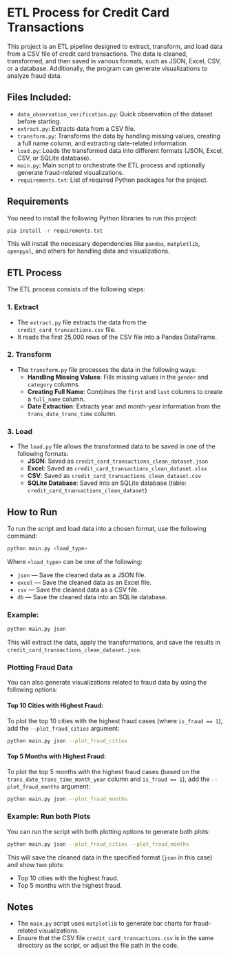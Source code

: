 
# ETL Process for Credit Card Transactions

This project is an ETL pipeline designed to extract, transform, and load data from a CSV file of credit card transactions. The data is cleaned, transformed, and then saved in various formats, such as JSON, Excel, CSV, or a database. Additionally, the program can generate visualizations to analyze fraud data.

## Files Included:
- `data_observation_verification.py`: Quick observation of the dataset before starting.
- `extract.py`: Extracts data from a CSV file.
- `transform.py`: Transforms the data by handling missing values, creating a full name column, and extracting date-related information.
- `load.py`: Loads the transformed data into different formats (JSON, Excel, CSV, or SQLite database).
- `main.py`: Main script to orchestrate the ETL process and optionally generate fraud-related visualizations.
- `requirements.txt`: List of required Python packages for the project.

## Requirements

You need to install the following Python libraries to run this project:

```bash
pip install -r requirements.txt
```

This will install the necessary dependencies like `pandas`, `matplotlib`, `openpyxl`, and others for handling data and visualizations.

## ETL Process

The ETL process consists of the following steps:

### 1. Extract
- The `extract.py` file extracts the data from the `credit_card_transactions.csv` file. 
- It reads the first 25,000 rows of the CSV file into a Pandas DataFrame.

### 2. Transform
- The `transform.py` file processes the data in the following ways:
  - **Handling Missing Values**: Fills missing values in the `gender` and `category` columns.
  - **Creating Full Name**: Combines the `first` and `last` columns to create a `full_name` column.
  - **Date Extraction**: Extracts year and month-year information from the `trans_date_trans_time` column.

### 3. Load
- The `load.py` file allows the transformed data to be saved in one of the following formats:
  - **JSON**: Saved as `credit_card_transactions_clean_dataset.json`
  - **Excel**: Saved as `credit_card_transactions_clean_dataset.xlsx`
  - **CSV**: Saved as `credit_card_transactions_clean_dataset.csv`
  - **SQLite Database**: Saved into an SQLite database (table: `credit_card_transactions_clean_dataset`)

## How to Run

To run the script and load data into a chosen format, use the following command:

```bash
python main.py <load_type>
```

Where `<load_type>` can be one of the following:
- `json` — Save the cleaned data as a JSON file.
- `excel` — Save the cleaned data as an Excel file.
- `csv` — Save the cleaned data as a CSV file.
- `db` — Save the cleaned data into an SQLite database.

### Example:

```bash
python main.py json
```

This will extract the data, apply the transformations, and save the results in `credit_card_transactions_clean_dataset.json`.

### Plotting Fraud Data

You can also generate visualizations related to fraud data by using the following options:

#### Top 10 Cities with Highest Fraud:
To plot the top 10 cities with the highest fraud cases (where `is_fraud == 1`), add the `--plot_fraud_cities` argument:

```bash
python main.py json --plot_fraud_cities
```

#### Top 5 Months with Highest Fraud:
To plot the top 5 months with the highest fraud cases (based on the `trans_date_trans_time_month_year` column and `is_fraud == 1`), add the `--plot_fraud_months` argument:

```bash
python main.py json --plot_fraud_months
```

### Example: Run both Plots

You can run the script with both plotting options to generate both plots:

```bash
python main.py json --plot_fraud_cities --plot_fraud_months
```

This will save the cleaned data in the specified format (`json` in this case) and show two plots:
- Top 10 cities with the highest fraud.
- Top 5 months with the highest fraud.

## Notes

- The `main.py` script uses `matplotlib` to generate bar charts for fraud-related visualizations.
- Ensure that the CSV file `credit_card_transactions.csv` is in the same directory as the script, or adjust the file path in the code.
